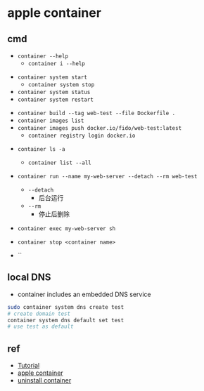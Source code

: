 # apple container
## cmd
+ `container --help`
    + `container i --help`

<!-- system -->
+ `container system start`
    + `container system stop`
+ `container system status`
+ `container system restart`

<!-- image -->
+ `container build --tag web-test --file Dockerfile .`
+ `container images list`
+ `container images push docker.io/fido/web-test:latest`
    + `container registry login docker.io`

<!-- container -->
+ `container ls -a`
    + `container list --all`
+ `container run --name my-web-server --detach --rm web-test`
    + `--detach`
        + 后台运行
    + `--rm`
        + 停止后删除
+ `container exec my-web-server sh` 
+ `container stop <container name>`


+ ``

## local DNS
+ container includes an embedded DNS service 
```bash
sudo container system dns create test
# create domain test
container system dns default set test
# use test as default
```

## ref
+ [Tutorial](https://github.com/apple/container/blob/main/docs/tutorial.md)
+ [apple container](https://github.com/apple/container?tab=readme-ov-file)
+ [uninstall container](https://github.com/apple/container/blob/main/scripts/uninstall-container.sh)